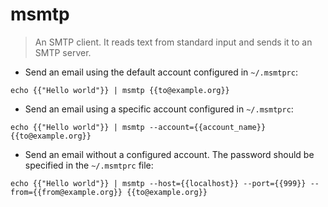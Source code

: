 # msmtp

> An SMTP client.
> It reads text from standard input and sends it to an SMTP server.

- Send an email using the default account configured in `~/.msmtprc`:

`echo {{"Hello world"}} | msmtp {{to@example.org}}`

- Send an email using a specific account configured in `~/.msmtprc`:

`echo {{"Hello world"}} | msmtp --account={{account_name}} {{to@example.org}}`

- Send an email without a configured account. The password should be specified in the `~/.msmtprc` file:

`echo {{"Hello world"}} | msmtp --host={{localhost}} --port={{999}} --from={{from@example.org}} {{to@example.org}}`
